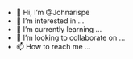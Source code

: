 - 👋 Hi, I’m @Johnarispe
- 👀 I’m interested in ...
- 🌱 I’m currently learning ...
- 💞️ I’m looking to collaborate on ...
- 📫 How to reach me ...

<!---
Johnarispe/Johnarispe is a ✨ special ✨ repository because its `README.md` (this file) appears on your GitHub profile.
You can click the Preview link to take a look at your changes.
--->
